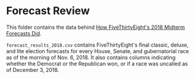 # Forecast Review

This folder contains the data behind [How FiveThirtyEight's 2018 Midterm Forecasts Did](https://fivethirtyeight.com/features/how-fivethirtyeights-2018-midterm-forecasts-did/).

`forecast_results_2018.csv` contains FiveThirtyEight's final classic, deluxe, and lite election forecasts for every House, Senate, and gubernatorial race as of the morning of Nov. 6, 2018. It also contains columns indicating whether the Democrat or the Republican won, or if a race was uncalled as of December 3, 2018.
